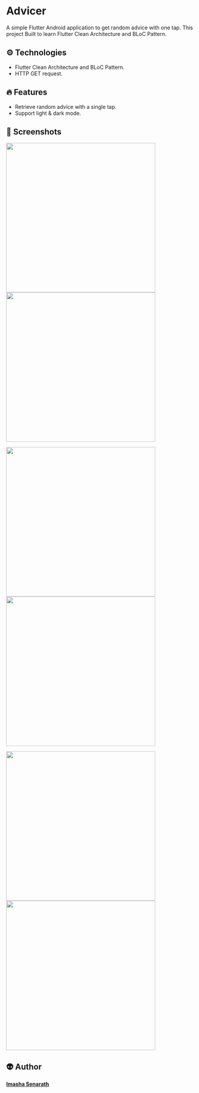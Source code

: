 <h1> Advicer </h1>

<p>A simple Flutter Android application to get random advice with one tap. This project Built to learn Flutter Clean Architecture and BLoC Pattern.</p>

<h2> ⚙️ Technologies </h2>
<ul>
  <li>Flutter Clean Architecture and BLoC Pattern.</li>
  <li>HTTP GET request.</li>
</ul>

<h2> 🔥 Features </h2>
<ul>
  <li>Retrieve random advice with a single tap.</li>
  <li>Support light & dark mode.</li>
</ul>

<h2> 📸 Screenshots </h2>
<img src="ss/01.png" width="400"/> <img src="ss/02.png" width="400"/>

<img src="ss/03.png" width="400"/> <img src="ss/04.png" width="400"/>

<img src="ss/05.png" width="400"/> <img src="ss/06.png" width="400"/>

<h2> 👽 Author </h2>
<a href="https://www.imashasenarath.com/" target="_blank"><strong>Imasha Senarath</strong></a>
